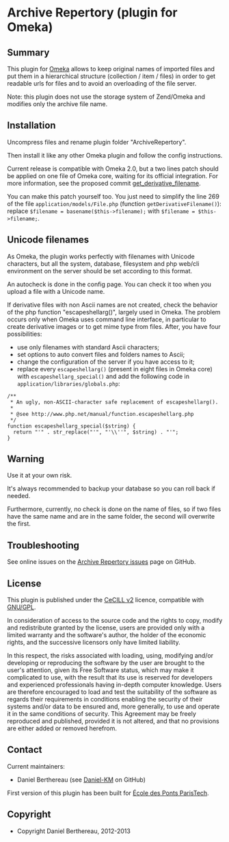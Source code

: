 Archive Repertory (plugin for Omeka)
====================================


Summary
-------

This plugin for [Omeka] allows to keep original names of imported files and put
them in a hierarchical structure (collection / item / files) in order to get
readable urls for files and to avoid an overloading of the file server.

Note: this plugin does not use the storage system of Zend/Omeka and modifies
only the archive file name.


Installation
------------

Uncompress files and rename plugin folder "ArchiveRepertory".

Then install it like any other Omeka plugin and follow the config instructions.

Current release is compatible with Omeka 2.0, but a two lines patch should be
applied on one file of Omeka core, waiting for its official integration. For
more information, see the proposed commit [get_derivative_filename].

You can make this patch yourself too. You just need to simplify the line 269 of
the file `application/models/File.php` (function `getDerivativeFilename()`):
replace `$filename = basename($this->filename);`
with    `$filename = $this->filename;`.


Unicode filenames
-----------------

As Omeka, the plugin works perfectly with filenames with Unicode characters, but
all the system, database, filesystem and php web/cli environment on the server
should be set according to this format.

An autocheck is done in the config page. You can check it too when you upload a
file with a Unicode name.

If derivative files with non Ascii names are not created, check the behavior of
the php function "escapeshellarg()", largely used in Omeka. The problem occurs
only when Omeka uses command line interface, in particular to create derivative
images or to get mime type from files. After, you have four possibilities:

- use only filenames with standard Ascii characters;
- set options to auto convert files and folders names to Ascii;
- change the configuration of the server if you have access to it;
- replace every `escapeshellarg()` (present in eight files in Omeka core) with
`escapeshellarg_special()` and add the following code in `application/libraries/globals.php`:

```
/**
 * An ugly, non-ASCII-character safe replacement of escapeshellarg().
 *
 * @see http://www.php.net/manual/function.escapeshellarg.php
 */
function escapeshellarg_special($string) {
  return "'" . str_replace("'", "'\\''", $string) . "'";
}
```


Warning
-------

Use it at your own risk.

It's always recommended to backup your database so you can roll back if needed.

Furthermore, currently, no check is done on the name of files, so if two files
have the same name and are in the same folder, the second will overwrite the
first.

Troubleshooting
---------------

See online issues on the [Archive Repertory issues] page on GitHub.


License
-------

This plugin is published under the [CeCILL v2] licence, compatible with
[GNU/GPL].

In consideration of access to the source code and the rights to copy, modify and
redistribute granted by the license, users are provided only with a limited
warranty and the software's author, the holder of the economic rights, and the
successive licensors only have limited liability.

In this respect, the risks associated with loading, using, modifying and/or
developing or reproducing the software by the user are brought to the user's
attention, given its Free Software status, which may make it complicated to use,
with the result that its use is reserved for developers and experienced
professionals having in-depth computer knowledge. Users are therefore encouraged
to load and test the suitability of the software as regards their requirements
in conditions enabling the security of their systems and/or data to be ensured
and, more generally, to use and operate it in the same conditions of security.
This Agreement may be freely reproduced and published, provided it is not
altered, and that no provisions are either added or removed herefrom.


Contact
-------

Current maintainers:

* Daniel Berthereau (see [Daniel-KM] on GitHub)

First version of this plugin has been built for [École des Ponts ParisTech].


Copyright
---------

* Copyright Daniel Berthereau, 2012-2013


[Omeka]: http://www.omeka.org "Omeka.org"
[Archive Repertory issues]: https://github.com/Daniel-KM/ArchiveRepertory/Issues "GitHub Archive Repertory"
[CeCILL v2]: http://www.cecill.info/licences/Licence_CeCILL_V2-en.html "CeCILL v2"
[GNU/GPL]: https://www.gnu.org/licenses/gpl-3.0.html "GNU/GPL v3"
[Daniel-KM]: http://github.com/Daniel-KM "Daniel Berthereau"
[École des Ponts ParisTech]: http://bibliotheque.enpc.fr "École des Ponts ParisTech / ENPC"
[get_derivative_filename]: https://github.com/Daniel-KM/Omeka/commit/f716af19b3be6d7e0ca77d36c08e409c4935b61c "commit get_derivative_filename"
